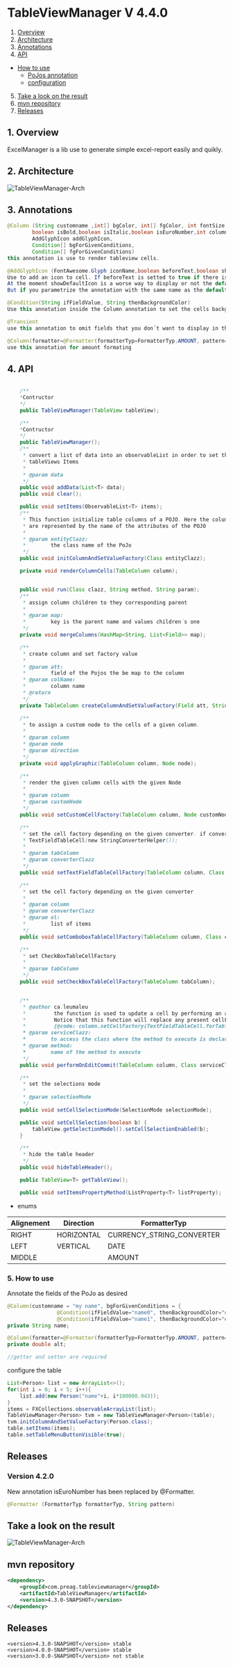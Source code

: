 # TableViewManager V 4.4.0 
1. [Overview](#overview)
2. [Architecture](#architecture)
3. [Annotations](#annotations)
4. [API](#api)
+   [How to use](#howToUseEm)
    - [PoJos annotation](#annotatePojo)  
    - [configuration](#configuration)
5. [Take a look on the result](#enjoyResult)
6. [mvn repository](#mvnRepo)
7. [Releases](#releases)

## 1.   Overview<a name="overview"></a>
ExcelManager is a lib use to generate simple excel-report easily and quikly.

## 2.   Architecture<a name="architecture"></a>
![TableViewManager-Arch](/tableview-manager/images/Architecture.PNG)

## 3.   Annotations<a name="annotations"></a>
```java
@Column (String customname ,int[] bgColor, int[] fgColor, int fontSize, String fontFamily,String parent, 
        boolean isBold,boolean isItalic,boolean isEuroNumber,int columnSize,
        AddGlyphIcon addGlyphIcon,
        Condition[] bgForGivenConditions,
        Condition[] fgForGivenConditions)
this annotation is use to render tableview cells. 

@AddGlyphIcon (FontAwesome.Glyph iconName,boolean beforeText,boolean showDefaultIcon)
Use to add an icon to cell. If beforeText is setted to true if there is a text in the cell the icon will be set before the text oderwise after.
At the moment showDefaultIcon is a worse way to display or not the default icon which is setted to Glyph.TENCENT_WEIBO. Setting showDefaultIcon to false will tell the tablemanager to don´t display that default icon.
But if you parametrize the annotation with the same name as the default one, then you must set showDefaultIcon to true.

@Condition(String ifFieldValue, String thenBackgroundColor)
Use this annotation inside the Column annotation to set the cells background to the given color when matching between ifFieldValue and the cell.

@Transient 
use this annotation to omit fields that you don´t want to display in the table

@Column(formatter=@Formatter(formatterTyp=FormatterTyp.AMOUNT, pattern="###,###.##"), alignement=Alignement.RIGHT)
use this annotation for amount formating
```

## 4.   API
```java

    /**
    *Contructor 
    */
	public TableViewManager(TableView tableView);

    /**
    *Contructor 
    */
	public TableViewManager();
	/**
	 * convert a list of data into an observableList in order to set the
	 * tableViews Items
	 *
	 * @param data
	 */
	public void addData(List<T> data);
	public void clear();

	public void setItems(ObservableList<T> items);
	/**
	 * This function initialize table columns of a POJO. Here the columns name
	 * are represented by the name of the attributes of the POJO
	 *
	 * @param entityClazz:
	 *        the class name of the PoJo
	 */
	public void initColumnAndSetValueFactory(Class entityClazz);

	private void renderColumnCells(TableColumn column);


	public void run(Class clazz, String method, String param);
	/**
	 * assign column children to they corresponding parent
	 * 
	 * @param map:
	 *        key is the parent name and values children´s one
	 */
	private void mergeColumns(HashMap<String, List<Field>> map);

	/**
	 * create column and set factory value
	 * 
	 * @param att:
	 *        field of the Pojos the be map to the column
	 * @param colName:
	 *        column name
	 * @return
	 */
	private TableColumn createColumnAndSetValueFactory(Field att, String colName);

	/**
	 * to assign a custom node to the cells of a given column.
	 *
	 * @param column
	 * @param node
	 * @param direction
	 */
	private void applyGraphic(TableColumn column, Node node);

	/**
	 * render the given column cells with the given Node
	 * 
	 * @param column
	 * @param customNode
	 */
	public void setCustomCellFactory(TableColumn column, Node customNode);

	/**
	 * set the cell factory depending on the given converter. if converter is null the return a new
	 * TextFieldTableCell(new StringConverterHelper());
	 * 
	 * @param tabColumn
	 * @param converterClazz
	 */
	public void setTextFieldTableCellFactory(TableColumn column, Class converterClazz);

	/**
	 * set the cell factory depending on the given converter
	 * 
	 * @param column
	 * @param converterClazz
	 * @param ol:
	 *        list of items
	 */
	public void setComboboxTableCellFactory(TableColumn column, Class converterClazz, ObservableList<T> ol);

	/**
	 * set CheckBoxTableCellFactory
	 * 
	 * @param tabColumn
	 */
	public void setCheckBoxTableCellFactory(TableColumn tabColumn);


	/**
	 * @author ca.leumaleu
	 *         the function is used to update a cell by performing an action when a cell is edited.
	 *         Notice that this function will replace any present cellFactory by a TextFieldCellFactory as follow:
	 *         {@code: column.setCellFactory(TextFieldTableCell.forTableColumn());
	 * @param serviceClazz:
	 *        to access the class where the method to execute is declared
	 * @param method:
	 *        name of the method to execute
	 */
	public void performOnEditCommit(TableColumn column, Class serviceClazz, String method);

	/**
	 * set the selections mode
	 *
	 * @param selectionMode
	 */
	public void setCellSelectionMode(SelectionMode selectionMode);

	public void setCellSelection(boolean b) {
		tableView.getSelectionModel().setCellSelectionEnabled(b);
	}

	/**
	 * hide the table header
	 */
	public void hideTableHeader();

	public TableView<T> getTableView();

	public void setItemsPropertyMethod(ListProperty<T> listProperty);
```
+ enums

|Alignement| Direction |FormatterTyp|CellFactoryTyp|
|----------|-----------|------------|--------------|
|RIGHT     |HORIZONTAL|CURRENCY_STRING_CONVERTER|CHECKBOXTABLECELL|
|LEFT      |VERTICAL|DATE|TEXTFIELDTABLECELL|
|MIDDLE    ||AMOUNT|COMBOBOXTABLECELL|

### 5. How to use<a name="howToUseEm"></a>
Annotate the fields of the PoJo as desired<a name="annotatePojo"></a>
```java
@Column(customname = "my name", bgForGivenConditions = { 
				@Condition(ifFieldValue="name0", thenBackgroundColor="orange;"),
				@Condition(ifFieldValue="name1", thenBackgroundColor="#ffff80;")})
private String name;

@Column(formatter=@Formatter(formatterTyp=FormatterTyp.AMOUNT, pattern="###,###.##"), alignement=Alignement.RIGHT)
private double alt;

//getter and setter are required
```
configure the table<a name="configuration"></a>
```java
List<Person> list = new ArrayList<>();
for(int i = 0; i < 5; i++){
	list.add(new Person("name"+i, i*100000.943));
}
items = FXCollections.observableArrayList(list);
TableViewManager<Person> tvm = new TableViewManager<Person>(table);
tvm.initColumnAndSetValueFactory(Person.class);
table.setItems(items);
table.setTableMenuButtonVisible(true);
```
## Releases<a name="releases"></a>
### Version 4.2.0
New annotation 
isEuroNumber has been replaced by @Formatter.
```java
@Formatter (FormatterTyp formatterTyp, String pattern)
```
## Take a look on the result<a name="enjoyResult"></a>
![TableViewManager-Arch](/TableViewManager/images/table.PNG)
## mvn repository<a name="mvnRepo"></a>
```xml
<dependency>
	<groupId>com.preag.tableviewmanager</groupId>
	<artifactId>TableViewManager</artifactId>
	<version>4.3.0-SNAPSHOT</version>
</dependency>
```
## Releases<a name="releases"></a>
    <version>4.3.0-SNAPSHOT</version> stable
	<version>4.0.0-SNAPSHOT</version> stable
	<version>3.0.0-SNAPSHOT</version> not stable